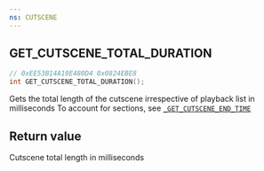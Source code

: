 ```yaml
---
ns: CUTSCENE
---
```

## GET_CUTSCENE_TOTAL_DURATION

```c
// 0xEE53B14A19E480D4 0x0824EBE8
int GET_CUTSCENE_TOTAL_DURATION();
```

Gets the total length of the cutscene irrespective of playback list in milliseconds
To account for sections, see [`_GET_CUTSCENE_END_TIME`]()

## Return value
Cutscene total length in milliseconds